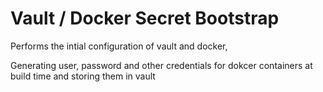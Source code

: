 # Vault / Docker Secret Bootstrap

Performs the intial configuration of vault and docker, 

Generating user, password and other credentials for dokcer containers at build time and storing them in vault